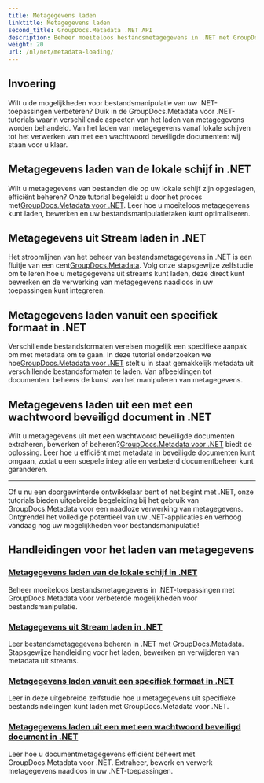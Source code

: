```yaml
---
title: Metagegevens laden
linktitle: Metagegevens laden
second_title: GroupDocs.Metadata .NET API
description: Beheer moeiteloos bestandsmetagegevens in .NET met GroupDocs.Metadata. Leer laadtechnieken, bewerkingen en meer voor verbeterde mogelijkheden voor bestandsmanipulatie.
weight: 20
url: /nl/net/metadata-loading/
---
```

## Invoering

Wilt u de mogelijkheden voor bestandsmanipulatie van uw .NET-toepassingen verbeteren? Duik in de GroupDocs.Metadata voor .NET-tutorials waarin verschillende aspecten van het laden van metagegevens worden behandeld. Van het laden van metagegevens vanaf lokale schijven tot het verwerken van met een wachtwoord beveiligde documenten: wij staan voor u klaar.

## Metagegevens laden van de lokale schijf in .NET

 Wilt u metagegevens van bestanden die op uw lokale schijf zijn opgeslagen, efficiënt beheren? Onze tutorial begeleidt u door het proces met[GroupDocs.Metadata voor .NET](./load-metadata-local-disk/). Leer hoe u moeiteloos metagegevens kunt laden, bewerken en uw bestandsmanipulatietaken kunt optimaliseren.

## Metagegevens uit Stream laden in .NET

 Het stroomlijnen van het beheer van bestandsmetagegevens in .NET is een fluitje van een cent[GroupDocs.Metadata](./load-metadata-stream/). Volg onze stapsgewijze zelfstudie om te leren hoe u metagegevens uit streams kunt laden, deze direct kunt bewerken en de verwerking van metagegevens naadloos in uw toepassingen kunt integreren.

## Metagegevens laden vanuit een specifiek formaat in .NET

 Verschillende bestandsformaten vereisen mogelijk een specifieke aanpak om met metadata om te gaan. In deze tutorial onderzoeken we hoe[GroupDocs.Metadata voor .NET](./load-metadata-specific-format/) stelt u in staat gemakkelijk metadata uit verschillende bestandsformaten te laden. Van afbeeldingen tot documenten: beheers de kunst van het manipuleren van metagegevens.

## Metagegevens laden uit een met een wachtwoord beveiligd document in .NET

Wilt u metagegevens uit met een wachtwoord beveiligde documenten extraheren, bewerken of beheren?[GroupDocs.Metadata voor .NET](./load-metadata-password-protected/) biedt de oplossing. Leer hoe u efficiënt met metadata in beveiligde documenten kunt omgaan, zodat u een soepele integratie en verbeterd documentbeheer kunt garanderen.

----
Of u nu een doorgewinterde ontwikkelaar bent of net begint met .NET, onze tutorials bieden uitgebreide begeleiding bij het gebruik van GroupDocs.Metadata voor een naadloze verwerking van metagegevens. Ontgrendel het volledige potentieel van uw .NET-applicaties en verhoog vandaag nog uw mogelijkheden voor bestandsmanipulatie!

## Handleidingen voor het laden van metagegevens
### [Metagegevens laden van de lokale schijf in .NET](./load-metadata-local-disk/)
Beheer moeiteloos bestandsmetagegevens in .NET-toepassingen met GroupDocs.Metadata voor verbeterde mogelijkheden voor bestandsmanipulatie.
### [Metagegevens uit Stream laden in .NET](./load-metadata-stream/)
Leer bestandsmetagegevens beheren in .NET met GroupDocs.Metadata. Stapsgewijze handleiding voor het laden, bewerken en verwijderen van metadata uit streams.
### [Metagegevens laden vanuit een specifiek formaat in .NET](./load-metadata-specific-format/)
Leer in deze uitgebreide zelfstudie hoe u metagegevens uit specifieke bestandsindelingen kunt laden met GroupDocs.Metadata voor .NET.
### [Metagegevens laden uit een met een wachtwoord beveiligd document in .NET](./load-metadata-password-protected/)
Leer hoe u documentmetagegevens efficiënt beheert met GroupDocs.Metadata voor .NET. Extraheer, bewerk en verwerk metagegevens naadloos in uw .NET-toepassingen.